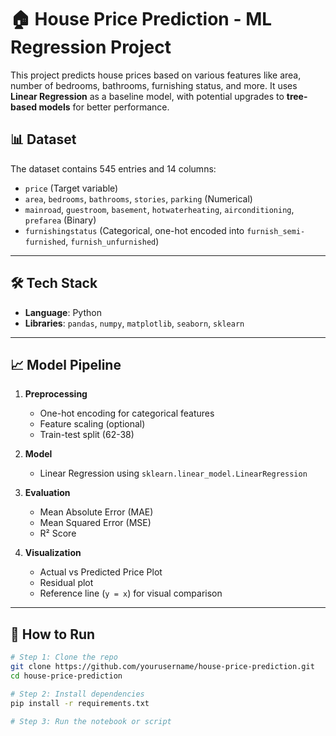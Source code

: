 # 🏠 House Price Prediction - ML Regression Project

This project predicts house prices based on various features like area, number of bedrooms, bathrooms, furnishing status, and more. It uses **Linear Regression** as a baseline model, with potential upgrades to **tree-based models** for better performance.

## 📊 Dataset

The dataset contains 545 entries and 14 columns:

- `price` (Target variable)
- `area`, `bedrooms`, `bathrooms`, `stories`, `parking` (Numerical)
- `mainroad`, `guestroom`, `basement`, `hotwaterheating`, `airconditioning`, `prefarea` (Binary)
- `furnishingstatus` (Categorical, one-hot encoded into `furnish_semi-furnished`, `furnish_unfurnished`)

---

## 🛠️ Tech Stack

- **Language**: Python
- **Libraries**: `pandas`, `numpy`, `matplotlib`, `seaborn`, `sklearn`

---

## 📈 Model Pipeline

1. **Preprocessing**
   - One-hot encoding for categorical features
   - Feature scaling (optional)
   - Train-test split (62-38)

2. **Model**
   - Linear Regression using `sklearn.linear_model.LinearRegression`

3. **Evaluation**
   - Mean Absolute Error (MAE)
   - Mean Squared Error (MSE)
   - R² Score

4. **Visualization**
   - Actual vs Predicted Price Plot
   - Residual plot
   - Reference line (`y = x`) for visual comparison

---

## 📌 How to Run

```bash
# Step 1: Clone the repo
git clone https://github.com/yourusername/house-price-prediction.git
cd house-price-prediction

# Step 2: Install dependencies
pip install -r requirements.txt

# Step 3: Run the notebook or script
